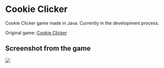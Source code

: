 # Cookie Clicker
 Cookie Clicker game made in Java. Currently in the development process.
 
 Original game: [Cookie Clicker](https://orteil.dashnet.org/cookieclicker/)
 
 ## Screenshot from the game

<img src="https://user-images.githubusercontent.com/55920002/116479756-d8b9b580-a888-11eb-95e6-b1f979c25a5b.png"/>
